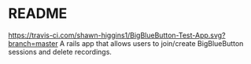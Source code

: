 # README
https://travis-ci.com/shawn-higgins1/BigBlueButton-Test-App.svg?branch=master
A rails app that allows users to join/create BigBlueButton sessions and delete recordings.
